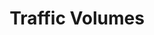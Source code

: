 ---
schema: default
title: Traffic Volumes
organization: Transportation & Storm Water
notes: >-
  The census count of vehicles on city streets is normally reported in the form
  of Average Daily Traffic (ADT) counts. These counts provide a good estimate
  for the actual number of vehicles on an average weekday at select street
  segments. Specific block segments are selected for a count because they are
  deemed as representative of a larger segment on the same roadway. ADT counts
  are used by transportation engineers, economists, real estate agents,
  planners, and others professionals for planning and operational analysis. The
  frequency for each count varies depending on City staff’s needs for analysis
  in any given area. This report covers the counts taken in our City during the
  past 12 years approximately.
resources:
  - name: Traffic Counts
    url: >-
      https://datasd-prod.s3.amazonaws.com/traffic_counts/traffic_counts_datasd.csv
    format: csv
  - name: Traffic Counts Dictionary
    url: >-
      https://datasd-prod.s3.amazonaws.com/traffic_counts/traffic_counts_dictionary_datasd.csv
    format: csv
license: 'http://www.opendefinition.org/licenses/odc-pddl'
category:
  - Transportation
maintainer: City of San Diego
maintainer_email: data@sandiego.gov
---